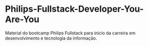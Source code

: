 # Philips-Fullstack-Developer-You-Are-You
Material do bootcamp Philips Fullstack  para início da carreira em desenvolvimento e tecnologia da informação.
